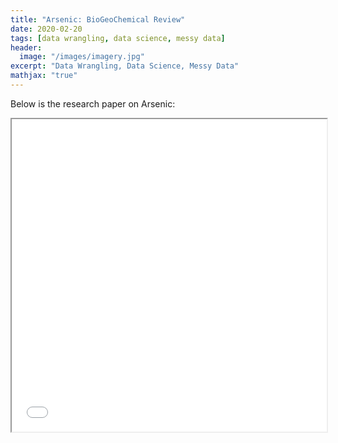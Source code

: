 ```yaml
---
title: "Arsenic: BioGeoChemical Review"
date: 2020-02-20
tags: [data wrangling, data science, messy data]
header:
  image: "/images/imagery.jpg"
excerpt: "Data Wrangling, Data Science, Messy Data"
mathjax: "true"
---
```


Below is the research paper on Arsenic:

<iframe width="100%" height="500px" src="../images/Arsenic Paper-Bailey.pdf" class="cool"></iframe>
